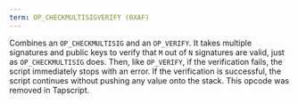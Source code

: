 ```yaml
---
term: OP_CHECKMULTISIGVERIFY (0XAF)
---
```


Combines an `OP_CHECKMULTISIG` and an `OP_VERIFY`. It takes multiple signatures and public keys to verify that `M` out of `N` signatures are valid, just as `OP_CHECKMULTISIG` does. Then, like `OP_VERIFY`, if the verification fails, the script immediately stops with an error. If the verification is successful, the script continues without pushing any value onto the stack. This opcode was removed in Tapscript.